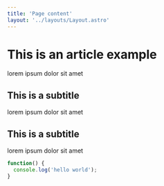 ```yaml
---
title: 'Page content'
layout: '../layouts/Layout.astro'
---
```


# This is an article example
lorem ipsum dolor sit amet

## This is a subtitle
lorem ipsum dolor sit amet

## This is a subtitle
lorem ipsum dolor sit amet

```javascript
function() {
  console.log('hello world');
}
```

